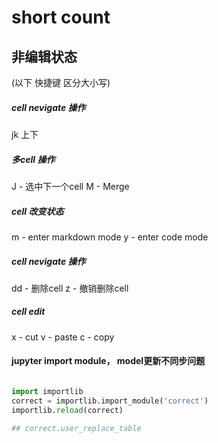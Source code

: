 # short count


## 非编辑状态


(以下 快捷键 区分大小写)

##### cell nevigate 操作
jk 上下

##### 多cell 操作
J   -   选中下一个cell
M   -   Merge

##### cell 改变状态
m   -   enter markdown mode
y   -   enter code mode

##### cell nevigate 操作
dd  -   删除cell
z   -   撤销删除cell


##### cell edit
x   -   cut
v   -   paste
c   -   copy


#### jupyter import module， model更新不同步问题

```py

import importlib
correct = importlib.import_module('correct') 
importlib.reload(correct)

## correct.user_replace_table

```
